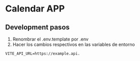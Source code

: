 # Calendar APP

## Development pasos

1. Renombrar el .env.template por .env
2. Hacer los cambios respectivos en las variables de entorno

```
VITE_API_URL=https://example.api.
```
